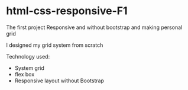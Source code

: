 # html-css-responsive-F1
The first project Responsive and without bootstrap and making personal grid



I designed my grid system from scratch

Technology used:
- System grid
- flex box
- Responsive layout without Bootstrap

